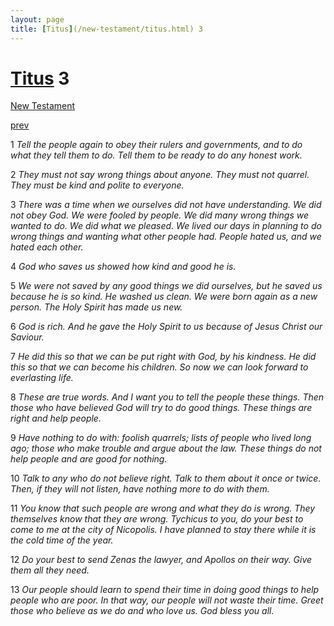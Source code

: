 ```yaml
---
layout: page
title: [Titus](/new-testament/titus.html) 3
---
```


# [Titus](/new-testament/titus.html) 3

[New Testament](/new-testament.html)


[prev](/new-testament/titus/titus-2.html)

1 _Tell the people again to obey their rulers and governments, and to do what they tell them to do. Tell them to be ready to do any honest work._

2 _They must not say wrong things about anyone. They must not quarrel. They must be kind and polite to everyone._

3 _There was a time when we ourselves did not have understanding. We did not obey God.  We were fooled by people. We did many wrong things we wanted to do. We did what we pleased. We lived our days in planning to do wrong things and wanting what other people had. People hated us, and we hated each other._

4 _God who saves us showed how kind and good he is._

5 _We were not saved by any good things we did ourselves, but he saved us because he is so kind. He washed us clean. We were born again as a new person. The Holy Spirit has made us new._

6 _God is rich. And he gave the Holy Spirit to us because of Jesus Christ our Saviour._

7 _He did this so that we can be put right with God, by his kindness. He did this so that we can become his children. So now we can look forward to everlasting life._

8 _These are true words. And I want you to tell the people these things. Then those who have believed God will try to do good things. These things are right and help people._

9 _Have nothing to do with: foolish quarrels; lists of people who lived long ago; those who make trouble and argue about the law. These things do not help people and are good for nothing._

10 _Talk to any who do not believe right. Talk to them about it once or twice. Then, if they will not listen, have nothing more to do with them._

11 _You know that such people are wrong and what they do is wrong. They themselves know that they are wrong. Tychicus to you, do your best to come to me at the city of Nicopolis. I have planned to stay there while it is the cold time of the year._

12 _Do your best to send Zenas the lawyer, and Apollos on their way. Give them all they need._

13 _Our people should learn to spend their time in doing good things to help people who are poor. In that way, our people will not waste their time. Greet those who believe as we do and who love us. God bless you all._

